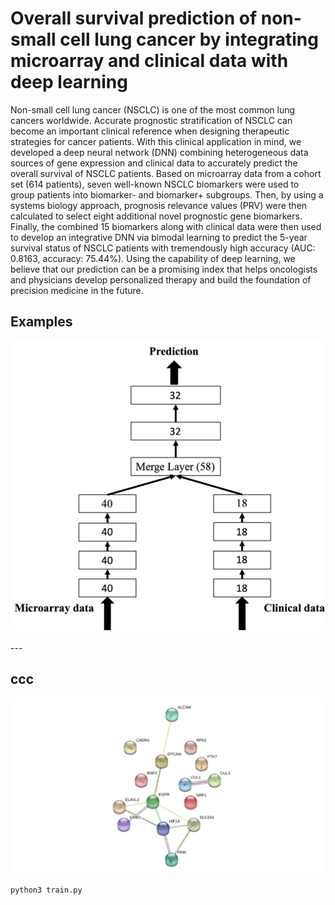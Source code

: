 # Overall survival prediction of non-small cell lung cancer by integrating microarray and clinical data with deep learning

Non-small cell lung cancer (NSCLC) is one of the most common lung cancers worldwide. Accurate prognostic stratification of NSCLC can become an important clinical reference when designing therapeutic strategies for cancer patients. With this clinical application in mind, we developed a deep neural network (DNN) combining heterogeneous data sources of gene expression and clinical data to accurately predict the overall survival of NSCLC patients. Based on microarray data from a cohort set (614 patients), seven well-known NSCLC biomarkers were used to group patients into biomarker- and biomarker+ subgroups. Then, by using a systems biology approach, prognosis relevance values (PRV) were then calculated to select eight additional novel prognostic gene biomarkers. Finally, the combined 15 biomarkers along with clinical data were then used to develop an integrative DNN via bimodal learning to predict the 5-year survival status of NSCLC patients with tremendously high accuracy (AUC: 0.8163, accuracy: 75.44%). Using the capability of deep learning, we believe that our prediction can be a promising index that helps oncologists and physicians develop personalized therapy and build the foundation of precision medicine in the future.


## Examples

<div align="center">
  <img width="600px" height="auto" src="images/architecture.png">
</div>
</br>
---


## ccc
<div align="center">
  <img width="600px" height="auto" src="images/biomarkers.png">
</div>


```python
python3 train.py
```

